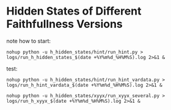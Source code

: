 # Hidden States of Different Faithfullness Versions

note how to start:

```
nohup python -u h_hidden_states/hint/run_hint.py > logs/run_h_hidden_states_$(date +%Y%m%d_%H%M%S).log 2>&1 &
```

test:
```
nohup python -u h_hidden_states/hint/run_hint_vardata.py > logs/run_h_hint_vardata_$(date +%Y%m%d_%H%M%S).log 2>&1 &
```


```
nohup python -u h_hidden_states/xyyx/run_xyyx_several.py > logs/run_h_xyyx_$(date +%Y%m%d_%H%M%S).log 2>&1 &
```

